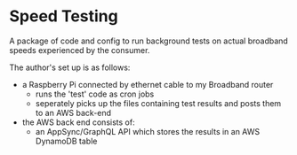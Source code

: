 # Speed Testing

A package of code and config to run background tests on actual broadband speeds experienced by the consumer.

The author's set up is as follows:

- a Raspberry Pi connected by ethernet cable to my Broadband router
  - runs the 'test' code as cron jobs
  - seperately picks up the files containing test results and posts them to an AWS back-end
- the AWS back end consists of:
  - an AppSync/GraphQL API which stores the results in an AWS DynamoDB table
